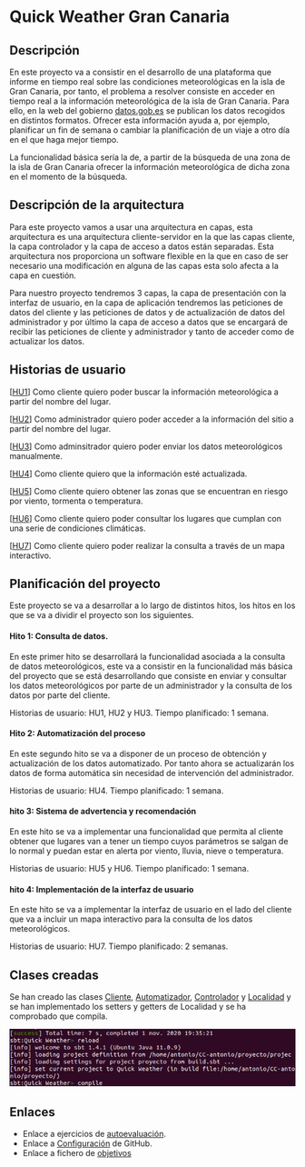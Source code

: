 # Quick Weather Gran Canaria

## Descripción

En este proyecto va a consistir en el desarrollo de una plataforma que informe en tiempo real sobre las condiciones meteorológicas en la isla de Gran Canaria, por tanto, el problema a resolver consiste en acceder en tiempo real a la información meteorológica de la isla de Gran Canaria. Para ello, en la web del gobierno [datos.gob.es](https://datos.gob.es/catalogo/l03380010-datos2) se publican los datos recogidos en distintos formatos. Ofrecer esta información ayuda a, por ejemplo, planificar un fin de semana o cambiar la planificación de un viaje a otro día en el que haga mejor tiempo.

La funcionalidad básica sería la de, a partir de la búsqueda de una zona de la isla de Gran Canaria ofrecer la información meteorológica de dicha zona en el momento de la búsqueda.

## Descripción de la arquitectura

Para este proyecto vamos a usar una arquitectura en capas, esta arquitectura es una arquitectura cliente-servidor en la que las capas cliente, la capa controlador y la capa de acceso a datos están separadas. Esta arquitectura nos proporciona un software flexible en la que en caso de ser necesario una modificación en alguna de las capas esta solo afecta a la capa en cuestión.

Para nuestro proyecto tendremos 3 capas, la capa de presentación con la interfaz de usuario, en la capa de aplicación tendremos las peticiones de datos del cliente y las peticiones de datos y de actualización de datos del administrador y por último la capa de acceso a datos que se encargará de recibir las peticiones de cliente y administrador y tanto de acceder como de actualizar los datos.

## Historias de usuario

[[HU1](https://github.com/antobalbis/CC-20-21-antoniobalbis/issues/6)] Como cliente quiero poder buscar la información meteorológica a partir del nombre del lugar.

[[HU2](https://github.com/antobalbis/CC-20-21-antoniobalbis/issues/7)] Como administrador quiero poder acceder a la información del sitio a partir del nombre del lugar.

[[HU3](https://github.com/antobalbis/CC-20-21-antoniobalbis/issues/8)] Como adminsitrador quiero poder enviar los datos meteorológicos manualmente.

[[HU4](https://github.com/antobalbis/CC-20-21-antoniobalbis/issues/9)] Como cliente quiero que la información esté actualizada.

[[HU5](https://github.com/antobalbis/CC-20-21-antoniobalbis/issues/10)] Como cliente quiero obtener las zonas que se encuentran en riesgo por viento, tormenta o temperatura.

[[HU6](https://github.com/antobalbis/CC-20-21-antoniobalbis/issues/11)] Como cliente quiero poder consultar los lugares que cumplan con una serie de condiciones climáticas.

[[HU7](https://github.com/antobalbis/CC-20-21-antoniobalbis/issues/12)] Como cliente quiero poder realizar la consulta a través de un mapa interactivo.

## Planificación del proyecto

Este proyecto se va a desarrollar a lo largo de distintos hitos, los hitos en los que se va a dividir el proyecto son los siguientes.

#### Hito 1: Consulta de datos.
En este primer hito se desarrollará la funcionalidad asociada a la consulta de datos meteorológicos, este va a consistir en la funcionalidad más básica del proyecto que se está desarrollando que consiste en enviar y consultar los datos meteorológicos por parte de un administrador y la consulta de los datos por parte del cliente.

Historias de usuario: HU1, HU2 y HU3.
Tiempo planificado: 1 semana.

#### Hito 2: Automatización del proceso
En este segundo hito se va a disponer de un proceso de obtención y actualización de los datos automatizado. Por tanto ahora se actualizarán los datos de forma automática sin necesidad de intervención del administrador.

Historias de usuario: HU4.
Tiempo planificado: 1 semana.

#### hito 3: Sistema de advertencia y recomendación
En este hito se va a implementar una funcionalidad que permita al cliente obtener que lugares van a tener un tiempo cuyos parámetros se salgan de lo normal y puedan estar en alerta por viento, lluvia, nieve o temperatura.

Historias de usuario: HU5 y HU6.
Tiempo planificado: 1 semana.

#### hito 4: Implementación de la interfaz de usuario
En este hito se va a implementar la interfaz de usuario en el lado del cliente que va a incluir un mapa interactivo para la consulta de los datos meteorológicos.

Historias de usuario: HU7.
Tiempo planificado: 2 semanas.

## Clases creadas
Se han creado las clases [Cliente](https://github.com/antobalbis/CC-20-21-antoniobalbis/blob/main/src/Cliente.scala), [Automatizador](https://github.com/antobalbis/CC-20-21-antoniobalbis/blob/main/src/Actualizador.scala), [Controlador](https://github.com/antobalbis/CC-20-21-antoniobalbis/blob/main/src/Controlador.scala) y [Localidad](https://github.com/antobalbis/CC-20-21-antoniobalbis/blob/main/src/Localidad.scala) y se han implementado los setters y getters de Localidad y se ha comprobado que compila.

![Imagen 1](https://github.com/antobalbis/CC-20-21-antoniobalbis/blob/main/docs/imagenes/compilacion.png)



## Enlaces
- Enlace a ejercicios de [autoevaluación](https://github.com/antobalbis/autoevaluacion).
- Enlace a [Configuración](https://github.com/antobalbis/CC-20-21-antoniobalbis/blob/main/docs/configuracion.md) de GitHub.
- Enlace a fichero de [objetivos](https://github.com/antobalbis/CC-20-21/blob/master/objetivos/antobalbis.md)